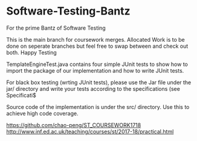 # Software-Testing-Bantz

For the prime Bantz of Software Testing

This is the main branch for coursework merges. Allocated Work is to be done on seperate branches but feel free to swap between and check out both. Happy Testing


TemplateEngineTest.java contains four simple JUnit tests to show how to import the package of our implementation and how to write JUnit tests.

For black box testing (wrting JUnit tests), please use the Jar file under the jar/ directory and write your tests according to the specifications (see Specificati$

Source code of the implementation is under the src/ directory. Use this to achieve high code coverage.


https://github.com/chao-peng/ST_COURSEWORK1718
http://www.inf.ed.ac.uk/teaching/courses/st/2017-18/practical.html
